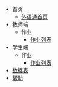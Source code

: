 * 首页
	* [外语通首页](/home/index)
* 教师端
	* 作业
		* [作业列表](/teacher/homework/list)
* 学生端
	* 作业
		* [作业列表](/student/homework/list)
* [数据表](/sql)
* [帮助](/help/help)

	
				
	